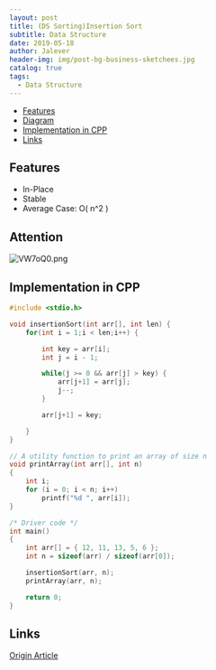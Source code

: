 ```yaml
---
layout: post
title: (DS Sorting)Insertion Sort
subtitle: Data Structure
date: 2019-05-18
author: Jalever
header-img: img/post-bg-business-sketchees.jpg
catalog: true
tags:
  - Data Structure
---
```

- [Features](#features)
- [Diagram](#diagram)
- [Implementation in CPP](#implementation-in-cpp)
- [Links](#links)

## Features
- In-Place
- Stable
- Average Case: O( n^2 )

## Attention
![VW7oQ0.png](https://s2.ax1x.com/2019/06/13/VW7oQ0.png)

## Implementation in CPP
```c
#include <stdio.h>

void insertionSort(int arr[], int len) {
    for(int i = 1;i < len;i++) {

        int key = arr[i];
        int j = i - 1;

        while(j >= 0 && arr[j] > key) {
            arr[j+1] = arr[j];
            j--;
        }

        arr[j+1] = key;

    }
}

// A utility function to print an array of size n  
void printArray(int arr[], int n)  
{  
    int i;  
    for (i = 0; i < n; i++)  
        printf("%d ", arr[i]);
}  

/* Driver code */
int main()  
{  
    int arr[] = { 12, 11, 13, 5, 6 };  
    int n = sizeof(arr) / sizeof(arr[0]);  

    insertionSort(arr, n);  
    printArray(arr, n);  

    return 0;  
}  

```

## Links
[Origin Article](https://www.geeksforgeeks.org/insertion-sort/)
